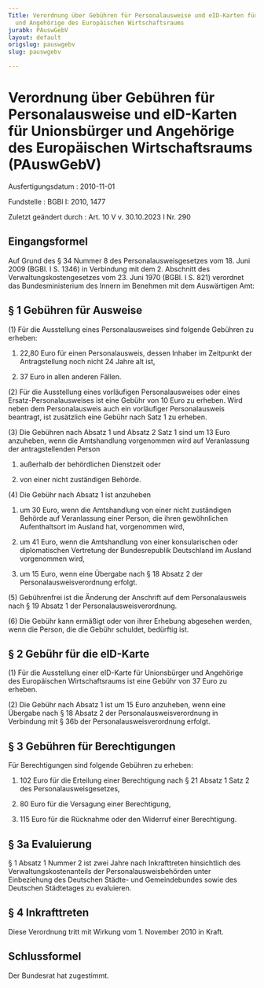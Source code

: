 ```yaml
---
Title: Verordnung über Gebühren für Personalausweise und eID-Karten für Unionsbürger
  und Angehörige des Europäischen Wirtschaftsraums
jurabk: PAuswGebV
layout: default
origslug: pauswgebv
slug: pauswgebv

---
```


# Verordnung über Gebühren für Personalausweise und eID-Karten für Unionsbürger und Angehörige des Europäischen Wirtschaftsraums (PAuswGebV)

Ausfertigungsdatum
:   2010-11-01

Fundstelle
:   BGBl I: 2010, 1477

Zuletzt geändert durch
:   Art. 10 V v. 30.10.2023 I Nr. 290


## Eingangsformel

Auf Grund des § 34 Nummer 8 des Personalausweisgesetzes vom 18. Juni 2009 (BGBl. I S. 1346) in Verbindung mit dem 2. Abschnitt des Verwaltungskostengesetzes vom 23. Juni 1970 (BGBl. I S. 821) verordnet das Bundesministerium des Innern im Benehmen mit dem Auswärtigen Amt:


## § 1 Gebühren für Ausweise

(1) Für die Ausstellung eines Personalausweises sind folgende Gebühren zu erheben:

1.  22,80 Euro für einen Personalausweis, dessen Inhaber im Zeitpunkt der Antragstellung noch nicht 24 Jahre alt ist,


2.  37 Euro in allen anderen Fällen.




(2) Für die Ausstellung eines vorläufigen Personalausweises oder eines Ersatz-Personalausweises ist eine Gebühr von 10 Euro zu erheben. Wird neben dem Personalausweis auch ein vorläufiger Personalausweis beantragt, ist zusätzlich eine Gebühr nach Satz 1 zu erheben.

(3) Die Gebühren nach Absatz 1 und Absatz 2 Satz 1 sind um 13 Euro anzuheben, wenn die Amtshandlung vorgenommen wird auf Veranlassung der antragstellenden Person

1.  außerhalb der behördlichen Dienstzeit oder


2.  von einer nicht zuständigen Behörde.




(4) Die Gebühr nach Absatz 1 ist anzuheben

1.  um 30 Euro, wenn die Amtshandlung von einer nicht zuständigen Behörde auf Veranlassung einer Person, die ihren gewöhnlichen Aufenthaltsort im Ausland hat, vorgenommen wird,


2.  um 41 Euro, wenn die Amtshandlung von einer konsularischen oder diplomatischen Vertretung der Bundesrepublik Deutschland im Ausland vorgenommen wird,


3.  um 15 Euro, wenn eine Übergabe nach § 18 Absatz 2 der Personalausweisverordnung erfolgt.




(5) Gebührenfrei ist die Änderung der Anschrift auf dem Personalausweis nach § 19 Absatz 1 der Personalausweisverordnung.

(6) Die Gebühr kann ermäßigt oder von ihrer Erhebung abgesehen werden, wenn die Person, die die Gebühr schuldet, bedürftig ist.


## § 2 Gebühr für die eID-Karte

(1) Für die Ausstellung einer eID-Karte für Unionsbürger und Angehörige des Europäischen Wirtschaftsraums ist eine Gebühr von 37 Euro zu erheben.

(2) Die Gebühr nach Absatz 1 ist um 15 Euro anzuheben, wenn eine Übergabe nach § 18 Absatz 2 der Personalausweisverordnung in Verbindung mit § 36b der Personalausweisverordnung erfolgt.


## § 3 Gebühren für Berechtigungen

Für Berechtigungen sind folgende Gebühren zu erheben:

1.  102 Euro für die Erteilung einer Berechtigung nach § 21 Absatz 1 Satz 2 des Personalausweisgesetzes,


2.  80 Euro für die Versagung einer Berechtigung,


3.  115 Euro für die Rücknahme oder den Widerruf einer Berechtigung.





## § 3a Evaluierung

§ 1 Absatz 1 Nummer 2 ist zwei Jahre nach Inkrafttreten hinsichtlich des Verwaltungskostenanteils der Personalausweisbehörden unter Einbeziehung des Deutschen Städte- und Gemeindebundes sowie des Deutschen Städtetages zu evaluieren.


## § 4 Inkrafttreten

Diese Verordnung tritt mit Wirkung vom 1. November 2010 in Kraft.


## Schlussformel

Der Bundesrat hat zugestimmt.

